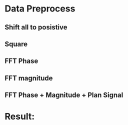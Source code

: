 # Data Preprocess 

## Shift all to posistive 

## Square 

## FFT Phase 

## FFT magnitude 

## FFT Phase + Magnitude + Plan Signal 


# Result: 
